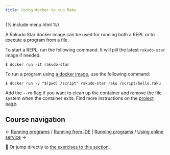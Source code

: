```yaml
---
title: Using docker to run Raku
---
```


{% include menu.html %}

A Rakudo Star docker image can be used for running both a REPL or to execute a program from a file.

To start a REPL, run the following command. It will pill the latest `rakudo-star` image if needed.

    $ docker run -it rakudo-star

To run a program using [a docker image](https://hub.docker.com/_/rakudo-star/), use the following command:

    $ docker run -v "$(pwd):/script" rakudo-star raku /script/hello.raku

Add the `--rm` flag if you want to clean up the container and remove the file system when the container exits. Find more instructions on the [project page](https://github.com/Raku/docker).

## Course navigation

← [Running programs](..) / [Running from IDE](../from-ide) | [Running programs](..) / [Using online service](../using-online-services) →

💪 Or jump directly to [the exercises to this section](../exercises).
